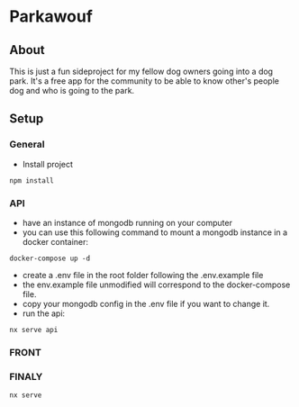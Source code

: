 # Parkawouf
## About
This is just a fun sideproject for my fellow dog owners going into a dog park. It's a free app for the community to be able to know other's people dog and who is going to the park.
## Setup
### General
- Install project
```shell
npm install
```
### API
 - have an instance of mongodb running on your computer
 - you can use this following command to mount a mongodb instance in a docker container:
```shell
docker-compose up -d
```
 - create a .env file in the root folder following the .env.example file
 - the env.example file unmodified will correspond to the docker-compose file.
 - copy your mongodb config in the .env file if you want to change it.
 - run the api:
```shell
nx serve api
```
### FRONT

### FINALY

```shell
nx serve
```
